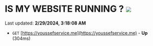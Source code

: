 # IS MY WEBSITE RUNNING ? [![](https://img.shields.io/static/v1?label=Sponsor&message=%E2%9D%A4&logo=GitHub&color=%23fe8e86)](https://github.com/sponsors/<username>)

Last updated: **2/29/2024, 3:18:08 AM**

- `GET` [https://youssefservice.me](https://youssefservice.me) - **Up** (304ms)

